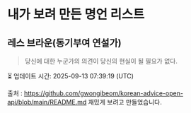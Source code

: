 # 내가 보려 만든 명언 리스트

##  레스 브라운(동기부여 연설가)
> 당신에 대한 누군가의 의견이 당신의 현실이 될 필요가 없다.


⏳ 업데이트 시간: 2025-09-13 07:39:19 (UTC)

출처 : https://github.com/gwongibeom/korean-advice-open-api/blob/main/README.md
재밌게 보려고 만들었습니다.
